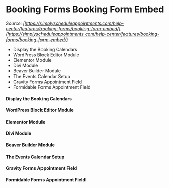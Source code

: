 # Booking Forms Booking Form Embed


*Source: [https://simplyscheduleappointments.com/help-center/features/booking-forms/booking-form-embed/](https://simplyscheduleappointments.com/help-center/features/booking-forms/booking-form-embed/)*

- Display the Booking Calendars
- WordPress Block Editor Module
- Elementor Module
- Divi Module
- Beaver Builder Module
- The Events Calendar Setup
- Gravity Forms Appointment Field
- Formidable Forms Appointment Field

#### Display the Booking Calendars

#### WordPress Block Editor Module

#### Elementor Module

#### Divi Module

#### Beaver Builder Module

#### The Events Calendar Setup

#### Gravity Forms Appointment Field

#### Formidable Forms Appointment Field
